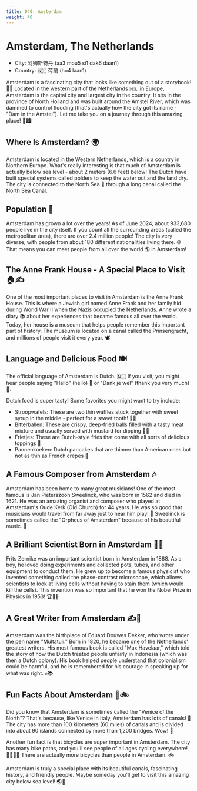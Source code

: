 ```yaml
---
title: 040. Amsterdam
weight: 40
---
```


# Amsterdam, The Netherlands

- City: 阿姆斯特丹 (aa3 mou5 si1 dak6 daan1)
- Country: 🇳🇱 荷蘭 (ho4 laan1)

Amsterdam is a fascinating city that looks like something out of a storybook! 📖✨ Located in the western part of the Netherlands 🇳🇱 in Europe, Amsterdam is the capital city and largest city in the country. It sits in the province of North Holland and was built around the Amstel River, which was dammed to control flooding (that's actually how the city got its name - "Dam in the Amstel"). Let me take you on a journey through this amazing place! 🌊🏙️

## Where Is Amsterdam? 🌍

Amsterdam is located in the Western Netherlands, which is a country in Northern Europe. What's really interesting is that much of Amsterdam is actually below sea level - about 2 meters (6.6 feet) below! The Dutch have built special systems called polders to keep the water out and the land dry. The city is connected to the North Sea 🌊 through a long canal called the North Sea Canal.

## Population 👥

Amsterdam has grown a lot over the years! As of June 2024, about 933,680 people live in the city itself. If you count all the surrounding areas (called the metropolitan area), there are over 2.4 million people! The city is very diverse, with people from about 180 different nationalities living there. 🌐 That means you can meet people from all over the world 🌎 in Amsterdam!

## The Anne Frank House - A Special Place to Visit 🏠✍️

One of the most important places to visit in Amsterdam is the Anne Frank House. This is where a Jewish girl named Anne Frank and her family hid during World War II when the Nazis occupied the Netherlands. Anne wrote a diary 📚 about her experiences that became famous all over the world. Today, her house is a museum that helps people remember this important part of history. The museum is located on a canal called the Prinsengracht, and millions of people visit it every year. 🕊️

## Language and Delicious Food 🍽️

The official language of Amsterdam is Dutch. 🇳🇱 If you visit, you might hear people saying "Hallo" (hello) 👋 or "Dank je wel" (thank you very much) 🙏.

Dutch food is super tasty! Some favorites you might want to try include:

- Stroopwafels: These are two thin waffles stuck together with sweet syrup in the middle - perfect for a sweet tooth! 🍯🧇
- Bitterballen: These are crispy, deep-fried balls filled with a tasty meat mixture and usually served with mustard for dipping 🥩🍴
- Frietjes: These are Dutch-style fries that come with all sorts of delicious toppings 🍟
- Pannenkoeken: Dutch pancakes that are thinner than American ones but not as thin as French crepes 🥞

## A Famous Composer from Amsterdam 🎶

Amsterdam has been home to many great musicians! One of the most famous is Jan Pieterszoon Sweelinck, who was born in 1562 and died in 1621. He was an amazing organist and composer who played at Amsterdam's Oude Kerk (Old Church) for 44 years. He was so good that musicians would travel from far away just to hear him play! 🎹 Sweelinck is sometimes called the "Orpheus of Amsterdam" because of his beautiful music. 🎼

## A Brilliant Scientist Born in Amsterdam 🧪🔬

Frits Zernike was an important scientist born in Amsterdam in 1888. As a boy, he loved doing experiments and collected pots, tubes, and other equipment to conduct them. He grew up to become a famous physicist who invented something called the phase-contrast microscope, which allows scientists to look at living cells without having to stain them (which would kill the cells). This invention was so important that he won the Nobel Prize in Physics in 1953! 🏆👨‍🔬

## A Great Writer from Amsterdam ✍️📖

Amsterdam was the birthplace of Eduard Douwes Dekker, who wrote under the pen name "Multatuli." Born in 1820, he became one of the Netherlands' greatest writers. His most famous book is called "Max Havelaar," which told the story of how the Dutch treated people unfairly in Indonesia (which was then a Dutch colony). His book helped people understand that colonialism could be harmful, and he is remembered for his courage in speaking up for what was right. ✊📚

## Fun Facts About Amsterdam 🎢🚲

Did you know that Amsterdam is sometimes called the "Venice of the North"? That's because, like Venice in Italy, Amsterdam has lots of canals! 🌊 The city has more than 100 kilometers (60 miles) of canals and is divided into about 90 islands connected by more than 1,200 bridges. Wow! 🌉

Another fun fact is that bicycles are super important in Amsterdam. The city has many bike paths, and you'll see people of all ages cycling everywhere! 🚴‍♂️🚴‍♀️ There are actually more bicycles than people in Amsterdam. 🚲

Amsterdam is truly a special place with its beautiful canals, fascinating history, and friendly people. Maybe someday you'll get to visit this amazing city below sea level! 🌏💫